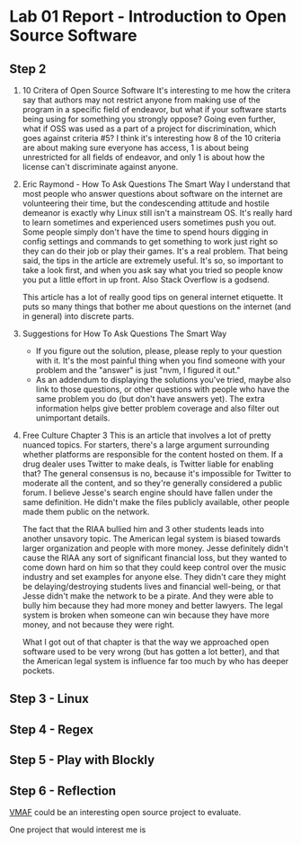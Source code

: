 # Lab 01 Report - Introduction to Open Source Software

## Step 2

1. 10 Critera of Open Source Software
    It's interesting to me how the critera say that authors may not restrict anyone from making use of the program in a specific field of endeavor, but what if your software starts being using for something you strongly oppose? Going even further, what if OSS was used as a part of a project for discrimination, which goes against criteria #5? I think it's interesting how 8 of the 10 criteria are about making sure everyone has access, 1 is about being unrestricted for all fields of endeavor, and only 1 is about how the license can't discriminate against anyone.

1. Eric Raymond - How To Ask Questions The Smart Way
    I understand that most people who answer questions about software on the internet are volunteering their time, but the condescending attitude and hostile demeanor is exactly why Linux still isn't a mainstream OS. It's really hard to learn sometimes and experienced users sometimes push you out. Some people simply don't have the time to spend hours digging in config settings and commands to get something to work just right so they can do their job or play their games. It's a real problem. That being said, the tips in the article are extremely useful. It's so, so important to take a look first, and when you ask say what you tried so people know you put a little effort in up front. Also Stack Overflow is a godsend.

    This article has a lot of really good tips on general internet etiquette. It puts so many things that bother me about questions on the internet (and in general) into discrete parts.

1. Suggestions for How To Ask Questions The Smart Way
    * If you figure out the solution, please, please reply to your question with it. It's the most painful thing when you find someone with your problem and the "answer" is just "nvm, I figured it out."
    * As an addendum to displaying the solutions you've tried, maybe also link to those questions, or other questions with people who have the same problem you do (but don't have answers yet). The extra information helps give better problem coverage and also filter out unimportant details.

1. Free Culture Chapter 3
    This is an article that involves a lot of pretty nuanced topics. For starters, there's a large argument surrounding whether platforms are responsible for the content hosted on them. If a drug dealer uses Twitter to make deals, is Twitter liable for enabling that? The general consensus is no, because it's impossible for Twitter to moderate all the content, and so they're generally considered a public forum. I believe Jesse's search engine should have fallen under the same definition. He didn't make the files publicly available, other people made them public on the network.

    The fact that the RIAA bullied him and 3 other students leads into another unsavory topic. The American legal system is biased towards larger organization and people with more money. Jesse definitely didn't cause the RIAA any sort of significant financial loss, but they wanted to come down hard on him so that they could keep control over the music industry and set examples for anyone else. They didn't care they might be delaying/destroying students lives and financial well-being, or that Jesse didn't make the network to be a pirate. And they were able to bully him because they had more money and better lawyers. The legal system is broken when someone can win because they have more money, and not because they were right.

    What I got out of that chapter is that the way we approached open software used to be very wrong (but has gotten a lot better), and that the American legal system is influence far too much by who has deeper pockets.

## Step 3 - Linux

## Step 4 - Regex

## Step 5 - Play with Blockly

## Step 6 - Reflection

[VMAF](https://github.com/Netflix/vmaf) could be an interesting open source project to evaluate.

One project that would interest me is 
